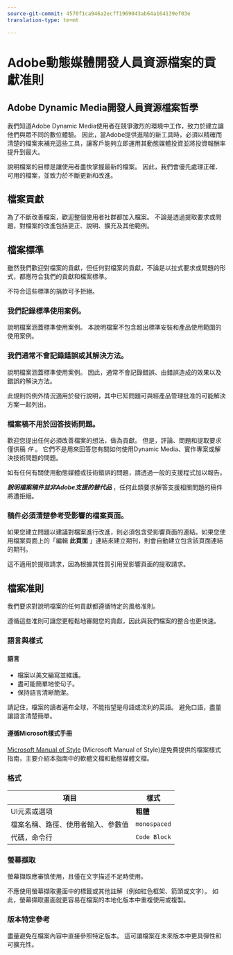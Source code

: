 ```yaml
---
source-git-commit: 4570f1ca946a2ecff1969043ab64a164139ef03e
translation-type: tm+mt

---
```

# Adobe動態媒體開發人員資源檔案的貢獻准則

## Adobe Dynamic Media開發人員資源檔案哲學

我們知道Adobe Dynamic Media使用者在競爭激烈的環境中工作，致力於建立讓他們與眾不同的數位體驗。 因此，當Adobe提供進階的新工具時，必須以精確而清楚的檔案來補充這些工具，讓客戶能夠立即運用其動態媒體投資並將投資報酬率提升到最大。

說明檔案的目標是讓使用者盡快掌握最新的檔案。 因此，我們會優先處理正確、可用的檔案，並致力於不斷更新和改進。

## 檔案貢獻

為了不斷改善檔案，歡迎整個使用者社群都加入檔案。 不論是透過提取要求或問題，對檔案的改進包括更正、說明、擴充及其他範例。

## 檔案標準

雖然我們歡迎對檔案的貢獻，但任何對檔案的貢獻，不論是以拉式要求或問題的形式，都應符合我們的貢獻和檔案標準。

不符合這些標準的捐款可予拒絕。

### 我們記錄標準使用案例。

說明檔案涵蓋標準使用案例。 本說明檔案不包含超出標準安裝和產品使用範圍的使用案例。

### 我們通常不會記錄錯誤或其解決方法。

說明檔案涵蓋標準使用案例。 因此，通常不會記錄錯誤、由錯誤造成的效果以及錯誤的解決方法。

此規則的例外情況適用於發行說明，其中已知問題可與經產品管理批准的可能解決方案一起列出。

### 檔案稿不用於回答技術問題。

歡迎您提出任何必須改善檔案的想法，做為貢獻。 但是，評論、問題和提取要求僅供稿 *件* 。 它們不是用來回答您有關如何使用Dynamic Media、實作專案或解決技術問題的問題。

如有任何有關使用動態媒體或技術錯誤的問題，請透過一般的支援程式加以報告。

***說明檔案稿件並非Adobe支援的替代品*** ，任何此類要求解答支援相關問題的稿件將遭拒絕。

### 稿件必須清楚參考受影響的檔案頁面。

如果您建立問題以建議對檔案進行改進，則必須包含受影響頁面的連結。如果您使用檔案頁面上的「編輯 **此頁面** 」連結來建立期刊，則會自動建立包含該頁面連結的期刊。

這不適用於提取請求，因為根據其性質引用受影響頁面的提取請求。

## 檔案准則

我們要求對說明檔案的任何貢獻都遵循特定的風格准則。

遵循這些准則可讓您更輕鬆地審閱您的貢獻，因此與我們檔案的整合也更快速。

### 語言與樣式

#### 語言

* 檔案以美文編寫並維護。
* 盡可能簡單地使句子。
* 保持語言清晰簡潔。

請記住，檔案的讀者遍布全球，不能指望是母語或流利的英語。 避免口語，盡量讓語言清楚簡單。

#### 遵循Microsoft樣式手冊

[Microsoft Manual of Style](https://docs.microsoft.com/en-us/style-guide/welcome/) (Microsoft Manual of Style)是免費提供的檔案樣式指南，主要介紹本指南中的軟體文檔和動態媒體文檔。

### 格式

| 項目 | 樣式 |
|---|---|
| UI元素或選項 | **粗體** |
| 檔案名稱、路徑、使用者輸入、參數值 | `monospaced` |
| 代碼，命令行 | ```Code Block``` |

### 螢幕擷取

螢幕擷取應審慎使用，且僅在文字描述不足時使用。

不應使用螢幕擷取畫面中的標籤或其他註解（例如紅色框架、箭頭或文字）。 如此，螢幕擷取畫面就更容易在檔案的本地化版本中重複使用或複製。

### 版本特定參考

盡量避免在檔案內容中直接參照特定版本。 這可讓檔案在未來版本中更具彈性和可擴充性。